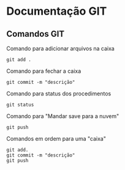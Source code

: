 # Documentação GIT

## Comandos GIT
Comando para adicionar arquivos na caixa

    git add .

Comando para fechar a caixa

    git commit -m "descrição"

Comando para status dos procedimentos

    git status

Comando para "Mandar save para a nuvem"

    git push

Comandos em ordem para uma "caixa"

    git add. 
    git commit -m "descrição"
    git push
